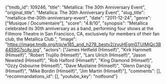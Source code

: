 {"tmdb_id": 109246, "title": "Metallica: The 30th Anniversary Event", "original_title": "Metallica: The 30th Anniversary Event", "slug_title": "metallica-the-30th-anniversary-event", "date": "2011-12-24", "genre": ["Musique / Documentaire"], "score": "4.8/10", "synopsis": "Metallica celebrated its 30th anniversary as a band, performing four shows at the Fillmore Theatre in San Francisco, CA, exclusively for members of their fan club, the Metallica Club.", "image": "https://image.tmdb.org/t/p/w185_and_h278_bestv2/zyuHEgmGTUlMjQc3B44S9G7scAv.jpg", "actors": ["James Hetfield (Himself)", "Kirk Hammett (Himself)", "Robert Trujillo (Himself)", "Lars Ulrich (Himself)", "Jason Newsted (Himself)", "Rob Halford (Himself)", "King Diamond (Himself)", "Ozzy Osbourne (Himself)", "Dave Mustaine (Himself)", "Glenn Danzig (Himself)", "Mike Bordin (Himself)", "Jim Martin (Himself)"], "comments": [], "recommandations_id": [], "youtube_key": "notfound"}